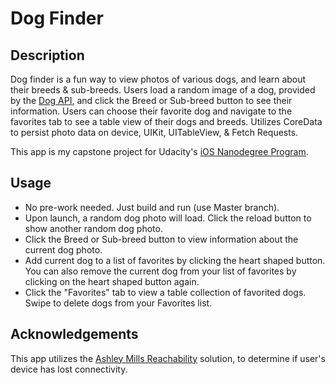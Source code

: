 # Dog Finder

## Description
Dog finder is a fun way to view photos of various dogs, and learn about their breeds & sub-breeds.  Users load a random image of a dog, provided by the [Dog API](https://dog.ceo/dog-api/), and click the Breed or Sub-breed button to see their information.  Users can choose their favorite dog and navigate to the favorites tab to see a table view of their dogs and breeds. Utilizes CoreData to persist photo data on device, UIKit, UITableView, & Fetch Requests. 

This app is my capstone project for Udacity's [iOS Nanodegree Program](https://udacity.com/nanodegrees/nd003).  

## Usage
* No pre-work needed.  Just build and run (use Master branch).
* Upon launch, a random dog photo will load.  Click the reload button to show another random dog photo.
* Click the Breed or Sub-breed button to view information about the current dog photo.
* Add current dog to a list of favorites by clicking the heart shaped button.  You can also remove the current dog from your list of favorites by clicking on the heart shaped button again.
* Click the "Favorites" tab to view a table collection of favorited dogs.  Swipe to delete dogs from your Favorites list.

## Acknowledgements

This app utilizes the [Ashley Mills Reachability](https://github.com/ashleymills/Reachability.swift) solution, to determine if user's device has lost connectivity.